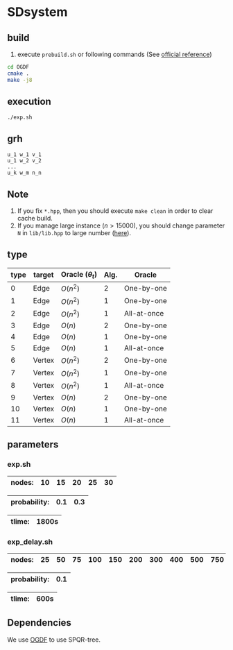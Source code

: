 # SDsystem

## build

<!-- 1. Download [OGDF::Elderberry](https://www.ogdf.uni-osnabrueck.de/2023/09/14/elderberry/)
2. unzip OGDF and put under this directory -->
1. execute `prebuild.sh` or following commands (See [official reference](https://github.com/ogdf/ogdf/blob/master/doc/build.md))
```bash
cd OGDF
cmake .
make -j8
```

## execution

`./exp.sh`

## grh

```
u_1 w_1 v_1
u_1 w_2 v_2
...
u_k w_m n_n
```

## Note

1. If you fix `*.hpp`, then you should execute `make clean` in order to clear cache build.
2. If you manage large instance ($n>15000$), you should change parameter `N` in `lib/lib.hpp` to large number ([here](https://github.com/ku-dml/SDsystem/blob/main/src/lib/lib.hpp#L18)).

## type

| type | target | Oracle ($\theta_t$) | Alg. | Oracle |
| --- | --- | --- | --- | --- |
| 0 | Edge | $O(n^2)$ | 2 | One-by-one |
| 1 | Edge | $O(n^2)$ | 1 | One-by-one |
| 2 | Edge | $O(n^2)$ | 1 | All-at-once |
| 3 | Edge | $O(n)$ | 2 | One-by-one |
| 4 | Edge | $O(n)$ | 1 | One-by-one |
| 5 | Edge | $O(n)$ | 1 | All-at-once |
| 6 | Vertex | $O(n^2)$ | 2 | One-by-one |
| 7 | Vertex | $O(n^2)$ | 1 | One-by-one |
| 8 | Vertex | $O(n^2)$ | 1 | All-at-once |
| 9 | Vertex | $O(n)$ | 2 | One-by-one |
| 10 | Vertex | $O(n)$ | 1 | One-by-one |
| 11 | Vertex | $O(n)$ | 1 | All-at-once |

## parameters

### exp.sh

| nodes: | 10 | 15 | 20 | 25 | 30 |
| --- | --- | --- | --- | --- | --- |

| probability: | 0.1 | 0.3 |
| --- | --- | --- |

| tlime: | 1800s|
| --- | --- |

### exp_delay.sh

| nodes: | 25 | 50 | 75 | 100 | 150 | 200 | 300 | 400 | 500 | 750 | 1000 | 2000 | 3000 | 4000 |
| --- | --- | --- | --- | --- | --- | --- | --- | --- | --- | --- | --- | --- | --- | --- |

| probability: |  0.1 |
| --- | --- |

| tlime: | 600s|
| --- | --- |

## Dependencies

We use [OGDF](https://github.com/ogdf/ogdf/) to use SPQR-tree.
